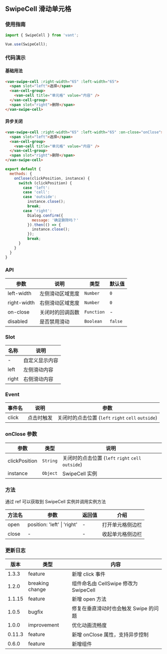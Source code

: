 ## SwipeCell 滑动单元格

### 使用指南
``` javascript
import { SwipeCell } from 'vant';

Vue.use(SwipeCell);
```

### 代码演示

#### 基础用法

```html
<van-swipe-cell :right-width="65" :left-width="65">
  <span slot="left">选择</span>
  <van-cell-group>
    <van-cell title="单元格" value="内容" />
  </van-cell-group>
  <span slot="right">删除</span>
</van-swipe-cell>
```

#### 异步关闭

```html
<van-swipe-cell :right-width="65" :left-width="65" :on-close="onClose">
  <span slot="left">选择</span>
  <van-cell-group>
    <van-cell title="单元格" value="内容" />
  </van-cell-group>
  <span slot="right">删除</span>
</van-swipe-cell>
```

```js
export default {
  methods: {
    onClose(clickPosition, instance) {
      switch (clickPosition) {
        case 'left':
        case 'cell':
        case 'outside':
          instance.close();
          break;
        case 'right':
          Dialog.confirm({
            message: '确定删除吗？'
          }).then(() => {
            instance.close();
          });
          break;
      }
    }
  }
}
```

### API

| 参数 | 说明 | 类型 | 默认值 |
|-----------|-----------|-----------|-------------|
| left-width | 左侧滑动区域宽度 | `Number` | `0` |
| right-width | 右侧滑动区域宽度 | `Number` | `0` |
| on-close | 关闭时的回调函数 | `Function` | - |
| disabled | 是否禁用滑动 | `Boolean` | `false` |

### Slot

| 名称 | 说明 |
|-----------|-----------|
| - | 自定义显示内容 |
| left | 左侧滑动内容 |
| right | 右侧滑动内容 |

### Event

| 事件名 | 说明 | 参数 |
|-----------|-----------|-----------|
| click | 点击时触发 | 关闭时的点击位置 (`left` `right` `cell` `outside`) |

### onClose 参数

| 参数 | 类型 | 说明 |
|-----------|-----------|-----------|
| clickPosition | `String` | 关闭时的点击位置 (`left` `right` `cell` `outside`) |
| instance | `Object` | SwipeCell 实例 |

### 方法

通过 ref 可以获取到 SwipeCell 实例并调用实例方法

| 方法名 | 参数 | 返回值 | 介绍 |
|-----------|-----------|-----------|-------------|
| open | position: 'left' \| 'right' | - | 打开单元格侧边栏 |
| close | - | - | 收起单元格侧边栏 |

### 更新日志

| 版本 | 类型 | 内容 |
|-----------|-----------|-----------|
| 1.3.3 | feature | 新增 click 事件 |
| 1.2.0 | breaking change | 组件命名由 CellSwipe 修改为 SwipeCell
| 1.1.15 | feature | 新增 open 方法 |
| 1.0.5 | bugfix | 修复在垂直滑动时也会触发 Swipe 的问题 |
| 1.0.0 | improvement | 优化动画流畅度 |
| 0.11.3 | feature | 新增 onClose 属性，支持异步控制 |
| 0.6.0 | feature | 新增组件 |

